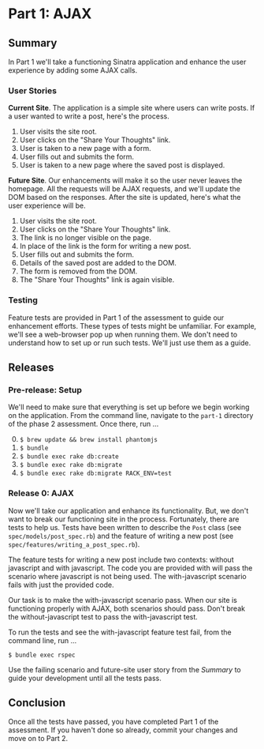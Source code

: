 # Part 1:  AJAX

## Summary
In Part 1 we'll take a functioning Sinatra application and enhance the user experience by adding some AJAX calls.

### User Stories
**Current Site**.  The application is a simple site where users can write posts.  If a user wanted to write a post, here's the process.

1. User visits the site root.
2. User clicks on the "Share Your Thoughts" link.
3. User is taken to a new page with a form.
4. User fills out and submits the form.
5. User is taken to a new page where the saved post is displayed.

**Future Site**. Our enhancements will make it so the user never leaves the homepage.  All the requests will be AJAX requests, and we'll update the DOM based on the responses.  After the site is updated, here's what the user experience will be.

1. User visits the site root.
2. User clicks on the "Share Your Thoughts" link.
3. The link is no longer visible on the page.
4. In place of the link is the form for writing a new post.
5. User fills out and submits the form.
6. Details of the saved post are added to the DOM.
7. The form is removed from the DOM.
8. The "Share Your Thoughts" link is again visible.

### Testing
Feature tests are provided in Part 1 of the assessment to guide our enhancement efforts. These types of tests might be unfamiliar.  For example, we'll see a web-browser pop up when running them.  We don't need to understand how to set up or run such tests.  We'll just use them as a guide.

## Releases
### Pre-release:  Setup
We'll need to make sure that everything is set up before we begin working on the application.  From the command line, navigate to the `part-1` directory of the phase 2 assessment.  Once there, run ...

0. `$ brew update && brew install phantomjs`
0. `$ bundle`
0. `$ bundle exec rake db:create`
0. `$ bundle exec rake db:migrate`
0. `$ bundle exec rake db:migrate RACK_ENV=test`

### Release 0: AJAX
Now we'll take our application and enhance its functionality.  But, we don't want to break our functioning site in the process.  Fortunately, there are tests to help us.  Tests have been written to describe the `Post` class (see `spec/models/post_spec.rb`) and the feature of writing a new post (see `spec/features/writing_a_post_spec.rb`).

The feature tests for writing a new post include two contexts:  without javascript and with javascript.  The code you are provided with will pass the scenario where javascript is not being used.  The with-javascript scenario fails with just the provided code.  

Our task is to make the with-javascript scenario pass.  When our site is functioning properly with AJAX, both scenarios should pass.  Don't break the without-javascript test to pass the with-javascript test.

To run the tests and see the with-javascript feature test fail, from the command line, run ...

```
$ bundle exec rspec 
```

Use the failing scenario and future-site user story from the *Summary* to guide your development until all the tests pass.

## Conclusion
Once all the tests have passed, you have completed Part 1 of the assessment. If you haven't done so already, commit your changes and move on to Part 2.
